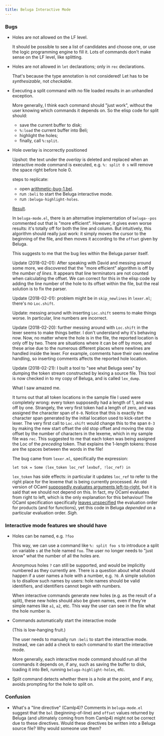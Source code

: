 ```yaml
---
title: Beluga Interactive Mode
---
```


### Bugs

* Holes are not allowed on the LF level.

  It should be possible to see a list of candidates and choose one, or use the
  logic programming engine to fill it.
  Lots of commands don't make sense on the LF level, like splitting.

* Holes are not allowed in `let` declarations; only in `rec` declarations.

  That's because the type annotation is not considered! Let has to be
  *synthesizable*, not *checkable*.

* Executing a split command with no file loaded results in an unhandled
  exception.

  More generally, I think each command should "just work", without the user
  knowing which commands it depends on.
  So the elisp code for split should:
    - save the current buffer to disk;
    - `%:load` the current buffer into Beli;
    - highlight the holes;
    - finally, call `%:split`.

* Hole overlay is incorrectly positioned

  Upshot: the text under the _overlay_ is deleted and replaced when an
  interactive mode command is executed, e.g. `%: split 0 s` will remove the
  space right before hole 0.

  steps to replicate:

  - open [arithmetic-bug-1.bel][1].
  - run `:beli` to start the Beluga interactive mode.
  - run `:beluga-highlight-holes`.

  [Result](https://files.jerrington.me/arithmetic-bug-1.png).

  In `beluga-mode.el`, there is an alternative implementation of `beluga--pos`
  commented out that is "more efficient".
  However, it gives even worse results: it's totally off for both the line and
  column. But intuitively, this algorithm should really just work: it simply
  moves the cursor to the beginning of the file, and then moves it according to
  the `offset` given by Beluga.

  This suggests to me that the bug lies within the Beluga parser itself.
  
  Update (2018-02-01): After speaking with David and messing around some more,
  we discovered that the "more efficient" algorithm is off by the *number of
  lines*. It appears that line terminators are not counted when calculating the
  offset. We can correct for this in the elisp code by adding the line number of
  the hole to its offset within the file, but the real solution is to fix the
  parser.

  Update (2018-02-01): problem might be in `skip_newlines` in `lexer.ml`;
  there's no `Loc.shift`.

  Update: messing around with inserting `Loc.shift` seems to make things
  worse. In particular, line numbers are incorrect.

  Update (2018-02-20): further messing around with `Loc.shift` in the lexer
  seems to make things better. I don't understand why it's behaving now. Now, no
  matter where the hole is in the file, the reported location is only off by
  two. There are situations where it can be off by more, and these arise due to
  the numerous different places where newlines are handled inside the lexer. For
  example, comments have their own newline handling, so inserting comments
  affects the reported hole location.

  Update (2018-02-21): I built a tool to "see what Beluga sees" by dumping the
  token stream constructed by lexing a source file. This tool is now checked in
  to my copy of Beluga, and is called `lex_dump`.

  What I saw amazed me.

  It turns out that all token locations in the sample file I used were
  completely wrong: every token supposedly had a length of 1, and was off by
  one. Strangely, the very first token had a length of zero, and was assigned
  the character span of `0-0`. Notice that this is exactly the character span
  generated by the initial location used to kick-start the lexer. The very first
  call to `Loc.shift` would change this to the span `0-3` by making the new
  start offset the old stop offset and moving the stop offset by the number of
  characters in the lexeme, which in my sample file was `rec`. This suggested to
  me that each token was being assigned the Loc of the *preceding* token. That
  explains the 1-length tokens: those are the spaces between the words in the
  file!

  The bug came from `lexer.ml`, specifically the expression:

  ```
  let tok = Some (lex_token loc_ref lexbuf, !loc_ref) in
  ```

  `lex_token` has side effects: in particular it updates `loc_ref` to refer to
  the right place for the lexeme that is being currently processed. An old
  version of OCaml [supposedly evaluates arguments left-to-right][ocaml-lies],
  but it is said that we should not depend on this. In fact, my OCaml evaluates
  from right to left, which is the only explanation for this behaviour!
  The OCaml specification specifically [leaves unspecified][ocaml-truths] the
  evaluation order for products (and for functions), yet this code in Beluga
  *depended* on a particular evaluation order.
  *Sigh.*

### Interactive mode features we should have

* Holes can be named, e.g. `?foo`

  This way, we can use a command like `%: split foo s` to introduce a
  split on variable `s` at the hole named `foo`.
  The user no longer needs to "just know" what the number of all the holes are.

  Anonymous holes `?` can still be supported, and would be implicitly numbered
  as they currently are.
  There is a question about what should happen if a user names a hole with a
  number, e.g. `?0`. A simple solution is to disallow such names by users:
  hole names should be valid identifiers, and identifiers cannot begin with
  numbers.

  When interactive commands generate new holes (e.g. as the result of a split),
  these new holes should also be given names, even if they're simple names like
  `a1`, `a2`, etc. This way the user can see in the file what the hole number
  is.

* Commands automatically start the interactive mode

  (This is low-hanging fruit.)

  The user needs to manually run `:beli` to start the interactive mode.
  Instead, we can add a check to each command to start the interactive mode.
  
  More generally, each interactive mode command should run all the commands it
  depends on, if any, such as saving the buffer to disk, loading it into Beli,
  running `beluga-highlight-holes`, etc.

* Split command detects whether there is a hole at the point, and if any,
  avoids prompting for the hole to split on.

### Confusion

* What's a "line directive" (Camlp4)? Comments in `beluga-mode.el` suggest that
  the `bol` (beginning-of-line) and `offset` values returned by Beluga (and
  ultimately coming from from Camlp4) might not be correct due to these
  directives.
  Would these directives be written into a Beluga source file? Why would
  someone use them?

[1]: https://files.jerrington.me/arithmetic-bug-1.bel
[ocaml-lies]: https://caml.inria.fr/pub/docs/oreilly-book/html/book-ora029.html
[ocaml-truths]: https://caml.inria.fr/pub/docs/manual-ocaml/expr.html#sec144
